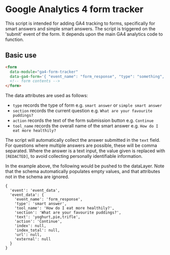 # Google Analytics 4 form tracker

This script is intended for adding GA4 tracking to forms, specifically for smart answers and simple smart answers. The script is triggered on the 'submit' event of the form. It depends upon the main GA4 analytics code to function.

## Basic use

```html
<form
  data-module="ga4-form-tracker"
  data-ga4-form='{ "event_name": "form_response", "type": "something", "section": "form title", "action": "Continue", "tool_name": "title" }'>
  <!-- form contents -->
</form>
```

The data attributes are used as follows:

- `type` records the type of form e.g. `smart answer` or `simple smart answer`
- `section` records the current question e.g. `What are your favourite puddings?`
- `action` records the text of the form submission button e.g. `Continue`
- `tool_name` records the overall name of the smart answer e.g. `How do I eat more healthily?`

The script will automatically collect the answer submitted in the `text` field. For questions where multiple answers are possible, these will be comma separated. Where the answer is a text input, the value given is replaced with `[REDACTED]`, to avoid collecting personally identifiable information.

In the example above, the following would be pushed to the dataLayer. Note that the schema automatically populates empty values, and that attributes not in the schema are ignored.

```
{
  'event': 'event_data',
  'event_data': {
    'event_name': 'form_response',
    'type': 'smart answer',
    'tool_name': 'How do I eat more healthily?',
    'section': 'What are your favourite puddings?',
    'text': 'yoghurt,pie,trifle',
    'action': 'Continue',
    'index': null,
    'index_total': null,
    'url': null,
    'external': null
  }
}
```
